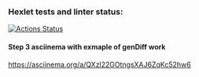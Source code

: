 ### Hexlet tests and linter status:
[![Actions Status](https://github.com/Oodmincheg/frontend-project-lvl2/workflows/hexlet-check/badge.svg)](https://github.com/Oodmincheg/frontend-project-lvl2/actions)

#### Step 3 asciinema with exmaple of genDiff work
https://asciinema.org/a/QXzl22GOtngsXAJ6ZqKc52hw6
